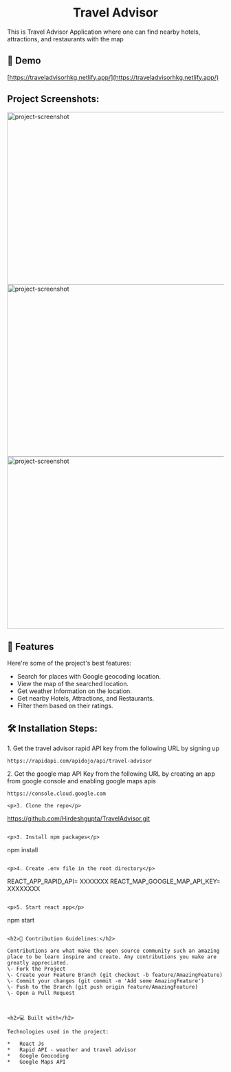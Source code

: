 <h1 align="center" id="title">Travel Advisor</h1>

<p id="description">This is Travel Advisor Application where one can find nearby hotels, attractions, and restaurants with the map </p>

<h2>🚀 Demo</h2>

[https://traveladvisorhkg.netlify.app/](https://traveladvisorhkg.netlify.app/)

<h2>Project Screenshots:</h2>

<img src="https://drive.google.com/uc?id=1Q20DNq3aeqX6hTpTQfCWEM1mYIsiEIBP" alt="project-screenshot" width="800" height="400/">

<img src="https://drive.google.com/uc?id=1cxQHHrKaZTo2m7asF2i5kuO1XBu6Y9Ry" alt="project-screenshot" width="800" height="400/">
<img src="https://drive.google.com/uc?id=11YqoC0pKZ4TMnux2nqUwdLlEXZ6Sl5wo" alt="project-screenshot" width="800" height="400/">
  
  
<h2>🧐 Features</h2>

Here're some of the project's best features:

*   Search for places with Google geocoding location.
*   View the map of the searched location.
*   Get weather Information on the location.
*   Get nearby Hotels, Attractions, and Restaurants.
*   Filter them based on their ratings.

<h2>🛠️ Installation Steps:</h2>

<p>1. Get the travel advisor rapid API key from the following URL by signing up</p>

```
https://rapidapi.com/apidojo/api/travel-advisor
```
<p>2. Get the google map API Key from the following URL by creating an app from google console and enabling google maps apis </p>

```
https://console.cloud.google.com

<p>3. Clone the repo</p>

```
https://github.com/Hirdeshgupta/TravelAdvisor.git
```

<p>3. Install npm packages</p>

```
npm install
```

<p>4. Create .env file in the root directory</p>

```
REACT_APP_RAPID_API= XXXXXXX
REACT_MAP_GOOGLE_MAP_API_KEY= XXXXXXXX

```

<p>5. Start react app</p>

```
npm start
```

<h2>🍰 Contribution Guidelines:</h2>

Contributions are what make the open source community such an amazing place to be learn inspire and create. Any contributions you make are greatly appreciated.  
\- Fork the Project  
\- Create your Feature Branch (git checkout -b feature/AmazingFeature)  
\- Commit your changes (git commit -m 'Add some AmazingFeature')  
\- Push to the Branch (git push origin feature/AmazingFeature)  
\- Open a Pull Request

  
  
<h2>💻 Built with</h2>

Technologies used in the project:

*   React Js
*   Rapid API - weather and travel advisor
*   Google Geocoding
*   Google Maps API
